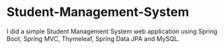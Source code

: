 # Student-Management-System
I did a simple Student Management System web application using Spring Boot, Spring MVC, Thymeleaf, Spring Data JPA and MySQL.
